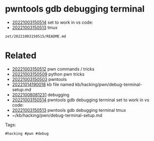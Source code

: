 # pwntools gdb debugging terminal

- [20221003150514](/zet/20221003150514/README.md) set to work in vs code:
- [20221003150513](/zet/20221003150513/README.md) tmux

` zet/20221003150515/README.md `

# Related

- [20221003150512](/zet/20221003150512/README.md) pwn commands / tricks
- [20221003150509](/zet/20221003150509/README.md) python pwn tricks
- [20221003150503](/zet/20221003150503/README.md) pwntools
- [20221014190018](/zet/20221014190018/README.md) kb file named kb/hacking/pwn/debug-terminal-setup.md
- [20221008081231](/zet/20221008081231/README.md) debugging
- [20221003150514](/zet/20221003150514/README.md) pwntools gdb debugging terminal set to work in vs code:
- [20221003150513](/zet/20221003150513/README.md) pwntools gdb debugging terminal tmux
- ~/kb/hacking/pwn/debug-terminal-setup.md

Tags:

    #hacking #pwn #debug 
